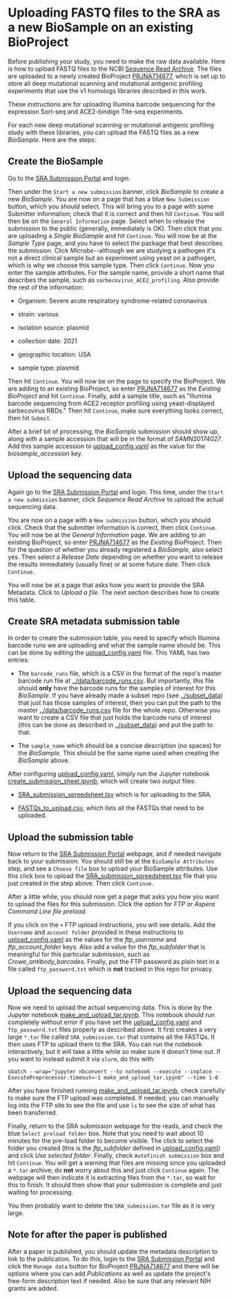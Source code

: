 # Uploading FASTQ files to the SRA as a new BioSample on an existing BioProject

Before publishing your study, you need to make the raw data available.
Here is how to upload FASTQ files to the NCBI [Sequence Read Archive](https://www.ncbi.nlm.nih.gov/sra).
The files are uploaded to a newly created BioProject [PRJNA714677](https://www.ncbi.nlm.nih.gov/bioproject/PRJNA714677), which is set up to store all deep mutational scanning and mutational antigenic profiling experiments that use the v1 homologs libraries described in this work.

These instructions are for uploading Illumina barcode sequencing for the expression Sort-seq and ACE2-bindign Tite-seq experiments.

For each new deep mutational scanning or mutational antigenic profiling study with these libraries, you can upload the FASTQ files as a new *BioSample*.
Here are the steps:

## Create the BioSample
Go to the [SRA Submission Portal](https://submit.ncbi.nlm.nih.gov/subs/) and login.

Then under the `Start a new submission` banner, click *BioSample* to create a new *BioSample*.
You are now on a page that has a blue `New Submission` button, which you should select.
This will bring you to a page with some Submitter information; check that it is correct and then hit `Continue`.
You will then be on the `General Information` page.
Select when to release the submission to the public (generally, immediately is OK).
Then click that you are uploading a *Single BioSample* and hit `Continue`.
You will now be at the *Sample Type* page, and you have to select the package that best describes the submission.
Click *Microbe*--although we are studying a pathogen it's not a direct clinical sample but an experiment using yeast on a pathogen, which is why we choose this sample type.
Then click `Continue`.
Now you enter the sample attributes.
For the sample name, provide a short name that describes the sample, such as `sarbecovirus_ACE2_profiling`.
Also provide the rest of the information:

  - Organism: Severe acute respiratory syndrome-related coronavirus

  - strain: various

  - isolation source: plasmid

  - collection date: 2021

  - geographic location: USA

  - sample type: plasmid

Then hit `Continue`.
You will now be on the page to specify the BioProject.
We are adding to an existing BioProject, so enter [PRJNA714677](https://www.ncbi.nlm.nih.gov/bioproject/PRJNA714677) as the *Existing BioProject* and hit `Continue`.
Finally, add a sample title, such as "Illumina barcode sequencing from ACE2 receptor profiling using yeast-displayed sarbecovirus RBDs."
Then hit `Continue`, make sure everything looks correct, then hit `Submit`.

After a brief bit of processing, the *BioSample* submission should show up, along with a sample accession that will be in the format of *SAMN20174027*.
Add this sample accession to [upload_config.yaml](upload_config.yaml) as the value for the *biosample_accession* key.

## Upload the sequencing data
Again go to the [SRA Submission Portal](https://submit.ncbi.nlm.nih.gov/subs/) and login.
This time, under the `Start a new submission` banner, click *Sequence Read Archive* to upload the actual sequencing data.

You are now on a page with a `New submission` button, which you should click.
Check that the submitter information is correct, then click `Continue`.
You will now be at the *General Information* page.
We are adding to an existing BioProject, so enter [PRJNA714677](https://www.ncbi.nlm.nih.gov/bioproject/PRJNA714677) as the *Existing BioProject*.
Then for the question of whether you already registered a *BioSample*, also select yes.
Then select a *Release Date* depending on whether you want to release the results immediately (usually fine) or at some future date.
Then click `Continue`.

You will now be at a page that asks how you want to provide the SRA Metadata.
Click to *Upload a file*.
The next section describes how to create this table.

## Create SRA metadata submission table
In order to create the submission table, you need to specify which Illumina barcode runs we are uploading and what the sample name should be.
This can be done by editing the [upload_config.yaml](upload_config.yaml) file.
This YAML has two entries:

 - The `barcode_runs` file, which is a CSV in the format of the repo's master barcode run file at [../data/barcode_runs.csv](../data/barcode_runs.csv). But importantly, this file should **only** have the barcode runs for the samples of interest for this *BioSample*. If you have already made a subset repo (see [../subset_data](../subset_data)) that just has those samples of interest, then you can put the path to the master [../data/barcode_runs.csv](../data/barcode_runs.csv) file for the whole repo. Otherwise you want to create a CSV file that just holds the barcode runs of interest (this can be done as described in [../subset_data](subset_data)) and put the path to that.

 - The `sample_name` which should be a concise description (no spaces) for the *BioSample*. This should be the same name used when creating the *BioSample* above.

After configuring [upload_config.yaml](upload_config.yaml), simply run the Jupyter notebook [create_submission_sheet.ipynb](create_submission_sheet.ipynb), which will create two output files:

  - [SRA_submission_spreedsheet.tsv](SRA_submission_spreedsheet.tsv) which is for uploading to the SRA.

  - [FASTQs_to_upload.csv](FASTQs_to_upload.csv), which lists all the FASTQs that need to be uploaded.

## Upload the submission table
Now return to the [SRA Submission Portal](https://submit.ncbi.nlm.nih.gov/subs/sra/) webpage, and if needed navigate back to your submission.
You should still be at the `BioSample Attributes` step, and see a `Choose file` box to upload your BioSample attributes.
Use this click box to upload the [SRA_submission_spreedsheet.tsv](SRA_submission_spreedsheet.tsv) file that you just created in the step above.
Then click `Continue`.

After a little while, you should now get a page that asks you how you want to upload the files for this submission.
Click the option for *FTP or Aspera Command Line file preload*.

If you click on the `+` FTP upload instructions, you will see details.
Add the `Username` and `account folder` provided in these instructions to [upload_config.yaml](upload_config.yaml) as the values for the *ftp_username* and *ftp_account_folder* keys.
Also add a value for the *ftp_subfolder* that is meaningful for this particular submission, such as *Crowe_antibody_barcodes*.
Finally, put the FTP password as plain text in a file called `ftp_password.txt` which is **not** tracked in this repo for privacy.

## Upload the sequencing data
Now we need to upload the actual sequencing data.
This is done by the Jupyter notebook [make_and_upload_tar.ipynb](make_and_upload_tar.ipynb).
This notebook should run completely without error if you have set the [upload_config.yaml](upload_config.yaml) and `ftp_password.txt` files properly as described above.
It first creates a very large `*.tar` file called `SRA_submission.tar` that contains all the FASTQs.
It then uses FTP to upload them to the SRA.
You can run the notebook interactively, but it will take a little while so make sure it doesn't time out.
If you want to instead submit it via `slurm`, do this with:

    sbatch --wrap="jupyter nbconvert --to notebook --execute --inplace --ExecutePreprocessor.timeout=-1 make_and_upload_tar.ipynb" --time 1-0

After you have finished running [make_and_upload_tar.ipynb](make_and_upload_tar.ipynb), check carefully to make sure the FTP upload was completed.
If needed, you can manually log into the FTP site to see the file and use `ls` to see the size of what has been transferred.

Finally, return to the SRA submission webpage for the reads, and check the blue `Select preload folder` box.
Note that you need to wait about 10 minutes for the pre-load folder to become visible.
The click to select the folder you created (this is the *ftp_subfolder* defined in [upload_config.yaml](upload_config.yaml)) and click *Use selected folder*.
Finally, check `Autofinish submission` box and hit `Continue`.
You will get a warning that files are missing since you uploaded a `*.tar` archive; do **not** worry about this and just click `Continue` again.
The webpage will then indicate it is extracting files from the `*.tar`, so wait for this to finish.
It should then show that your submission is complete and just waiting for processing.

You then probably want to delete the `SRA_submission.tar` file as it is very large.

## Note for after the paper is published
After a paper is published, you should update the metadata description to link to the publication.
To do this, login to the [SRA Submission Portal](https://submit.ncbi.nlm.nih.gov/subs/sra/) and click the `Manage data` button for BioProject [PRJNA714677](https://www.ncbi.nlm.nih.gov/bioproject/PRJNA714677) and there will be options where you can add *Publications* as well as update the project's free-form description text if needed.
Also be sure that any relevant NIH grants are added.

